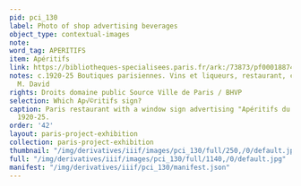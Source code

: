 ```yaml
---
pid: pci_130
label: Photo of shop advertising beverages
object_type: contextual-images
note: 
word_tag: APERITIFS
item: Apéritifs
link: https://bibliotheques-specialisees.paris.fr/ark:/73873/pf0001887489.locale=fr
notes: c.1920-25 Boutiques parisiennes. Vins et liqueurs, restaurant, caf√©. Maison
  M. David
rights: Droits domaine public Source Ville de Paris / BHVP
selection: Which Ap√©ritifs sign?
caption: Paris restaurant with a window sign advertising "Apéritifs du choix," c.
  1920-25.
order: '42'
layout: paris-project-exhibition
collection: paris-project-exhibition
thumbnail: "/img/derivatives/iiif/images/pci_130/full/250,/0/default.jpg"
full: "/img/derivatives/iiif/images/pci_130/full/1140,/0/default.jpg"
manifest: "/img/derivatives/iiif/pci_130/manifest.json"
---
```

